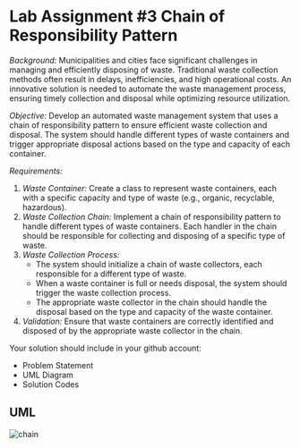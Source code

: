 # Lab Assignment #3 Chain of Responsibility Pattern

*Background:* Municipalities and cities face significant challenges in managing and efficiently disposing of waste. Traditional waste collection methods often result in delays, inefficiencies, and high operational costs. An innovative solution is needed to automate the waste management process, ensuring timely collection and disposal while optimizing resource utilization.

*Objective:* Develop an automated waste management system that uses a chain of responsibility pattern to ensure efficient waste collection and disposal. The system should handle different types of waste containers and trigger appropriate disposal actions based on the type and capacity of each container.

*Requirements:*

1. *Waste Container:* Create a class to represent waste containers, each with a specific capacity and type of waste (e.g., organic, recyclable, hazardous).
2. *Waste Collection Chain:* Implement a chain of responsibility pattern to handle different types of waste containers. Each handler in the chain should be responsible for collecting and disposing of a specific type of waste.
3. *Waste Collection Process:*
   -  The system should initialize a chain of waste collectors, each responsible for a different type of waste.
   -  When a waste container is full or needs disposal, the system should trigger the waste collection process.
   -  The appropriate waste collector in the chain should handle the disposal based on the type and capacity of the waste container.
4. *Validation:* Ensure that waste containers are correctly identified and disposed of by the appropriate waste collector in the chain.

Your solution should include in your github account:

- Problem Statement
- UML Diagram
- Solution Codes

## UML
![chain](https://github.com/user-attachments/assets/786049e5-1d61-4098-a3c2-88e3b7ca254f)
